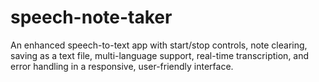 # speech-note-taker
An enhanced speech-to-text app with start/stop controls, note clearing, saving as a text file, multi-language support, real-time transcription, and error handling in a responsive, user-friendly interface.
